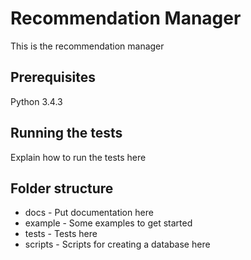 # Recommendation Manager
This is the recommendation manager

## Prerequisites
Python 3.4.3

## Running the tests
Explain how to run the tests here

## Folder structure
* docs - Put documentation here
* example - Some examples to get started
* tests - Tests here
* scripts - Scripts for creating a database here
